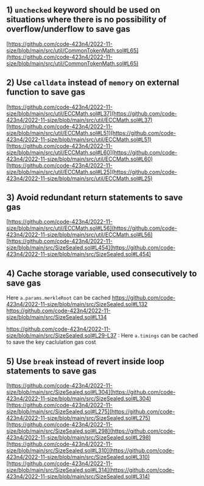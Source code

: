 ## 1) `unchecked` keyword should be used on situations where there is no possibility of overflow/underflow to save gas

[https://github.com/code-423n4/2022-11-size/blob/main/src/util/CommonTokenMath.sol#L65](https://github.com/code-423n4/2022-11-size/blob/main/src/util/CommonTokenMath.sol#L65)

## 2) Use `calldata` instead of `memory` on external function to save gas

[https://github.com/code-423n4/2022-11-size/blob/main/src/util/ECCMath.sol#L37](https://github.com/code-423n4/2022-11-size/blob/main/src/util/ECCMath.sol#L37)
[https://github.com/code-423n4/2022-11-size/blob/main/src/util/ECCMath.sol#L51](https://github.com/code-423n4/2022-11-size/blob/main/src/util/ECCMath.sol#L51)
[https://github.com/code-423n4/2022-11-size/blob/main/src/util/ECCMath.sol#L60](https://github.com/code-423n4/2022-11-size/blob/main/src/util/ECCMath.sol#L60)
[https://github.com/code-423n4/2022-11-size/blob/main/src/util/ECCMath.sol#L25](https://github.com/code-423n4/2022-11-size/blob/main/src/util/ECCMath.sol#L25)

## 3) Avoid redundant return statements to save gas

[https://github.com/code-423n4/2022-11-size/blob/main/src/util/ECCMath.sol#L56](https://github.com/code-423n4/2022-11-size/blob/main/src/util/ECCMath.sol#L56)
[https://github.com/code-423n4/2022-11-size/blob/main/src/SizeSealed.sol#L454](https://github.com/code-423n4/2022-11-size/blob/main/src/SizeSealed.sol#L454)

## 4) Cache storage variable, used consecutively to save gas

Here `a.params.merkleRoot` can be cached
https://github.com/code-423n4/2022-11-size/blob/main/src/SizeSealed.sol#L132
https://github.com/code-423n4/2022-11-size/blob/main/src/SizeSealed.sol#L134 

https://github.com/code-423n4/2022-11-size/blob/main/src/SizeSealed.sol#L29-L37 : Here `a.timings` can be cached to save the key caclulation gas cost

## 5) Use `break` instead of revert inside loop statements to save gas

[https://github.com/code-423n4/2022-11-size/blob/main/src/SizeSealed.sol#L304](https://github.com/code-423n4/2022-11-size/blob/main/src/SizeSealed.sol#L304)
[https://github.com/code-423n4/2022-11-size/blob/main/src/SizeSealed.sol#L275](https://github.com/code-423n4/2022-11-size/blob/main/src/SizeSealed.sol#L275)
[https://github.com/code-423n4/2022-11-size/blob/main/src/SizeSealed.sol#L298](https://github.com/code-423n4/2022-11-size/blob/main/src/SizeSealed.sol#L298)
[https://github.com/code-423n4/2022-11-size/blob/main/src/SizeSealed.sol#L310](https://github.com/code-423n4/2022-11-size/blob/main/src/SizeSealed.sol#L310)
[https://github.com/code-423n4/2022-11-size/blob/main/src/SizeSealed.sol#L314](https://github.com/code-423n4/2022-11-size/blob/main/src/SizeSealed.sol#L314)